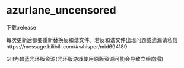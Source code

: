 # azurlane_uncensored
下载:release



每次更新后都要重新替换反和谐文件。若反和谐文件出现问题或遗漏请私信https://message.bilibili.com/#whisper/mid694189




GH为碧蓝光环版资源(光环版游戏使用原版资源可能会导致立绘崩塌)
